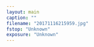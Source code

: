 ```yaml
---
layout: main
caption: ""
filename: "20171116215959.jpg"
fstop: "Unknown"
exposure: "Unknown"
---
```

